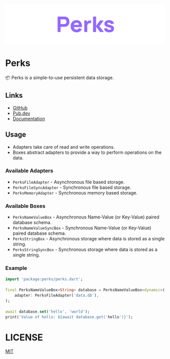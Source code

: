 <div align="center">
    <img src="https://github.com/zyrouge/dart_perks/blob/main/media/banner.png?raw=true">
</div>

# Perks

📦 Perks is a simple-to-use persistent data storage.

## Links

-   [GitHub](https://github.com/zyrouge/dart_perks)
-   [Pub.dev](https://pub.dev/packages/perks)
-   [Documentation](https://pub.dev/documentation/perks/latest/)

## Usage

-   Adapters take care of read and write operations.
-   Boxes abstract adapters to provide a way to perform operations on the data.

### Available Adapters

-   `PerksFileAdapter` - Asynchronous file based storage.
-   `PerksFileSyncAdapter` - Synchronous file based storage.
-   `PerksMemoryAdapter` - Synchronous memory based storage.

### Available Boxes

-   `PerksNameValueBox` - Asynchronous Name-Value (or Key-Value) paired database schema.
-   `PerksNameValueSyncBox` - Synchronous Name-Value (or Key-Value) paired database schema.
-   `PerksStringBox` - Asynchronous storage where data is stored as a single string.
-   `PerksStringSyncBox` - Synchronous storage where data is stored as a single string.

### Example

```dart
import 'package:perks/perks.dart';

final PerksNameValueBox<String> database = PerksNameValueBox<dynamic>(
    adapter: PerksFileAdapter('data.db'),
);

await database.set('hello', 'world');
print('Value of hello: ${await database.get('hello')}');
```

# LICENSE

[MIT](./LICENSE)

